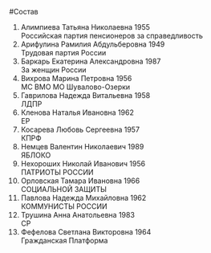 #Состав
1. Алимпиева Татьяна Николаевна 1955   
    Российская партия пенсионеров за справедливость
2. Арифулина Рамилия Абдульберовна 1949   
    Трудовая партия России
3. Баркарь Екатерина Александровна 1987   
    За женщин России
4. Вихрова Марина Петровна 1956   
    МС ВМО МО Шувалово-Озерки
5. Гаврилова Надежда Витальевна 1958   
    ЛДПР
6. Кленова Наталья Ивановна 1962   
    ЕР
7. Косарева Любовь Сергеевна 1957   
    КПРФ
8. Немцев Валентин Николаевич 1989   
    ЯБЛОКО
9. Нехороших Николай Иванович 1956   
    ПАТРИОТЫ РОССИИ
10. Орловская Тамара Ивановна 1966   
    СОЦИАЛЬНОЙ ЗАЩИТЫ
11. Павлова Надежда Михайловна 1962   
    КОММУНИСТЫ РОССИИ
12. Трушина Анна Анатольевна 1983   
    СР
13. Фефелова Светлана Викторовна 1964   
    Гражданская Платформа
